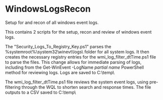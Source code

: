 # WindowsLogsRecon
Setup for and recon of all windows event logs.

This contains 2 scripts for the setup, recon and review of windows event logs.

The "Security_Logs_To_Registry_Key.ps1" parses the %systemroot%\system32\winevt\logs\ folder for all system logs. It then creates the necessary registry entries for the wmi_log_filter_dtTime.ps1 file to parse the files. This change allows for immediate parsing of logs, including from the Get-WinEvent -LogName *partial name* PowerShell method for reviewing logs. Logs are saved to C:\temp\

The wmi_log_filter_dtTime.ps1 file reviews the system event logs, using pre-filtering through the WQL to shorten search and response times. The file outputs to a CSV saved to C:\temp\

